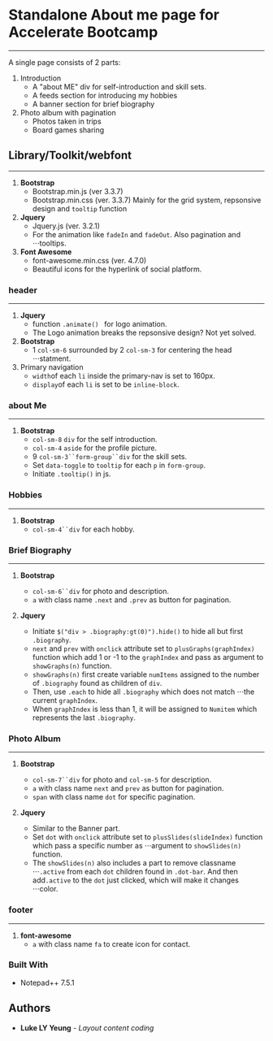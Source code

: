 # Standalone About me page for Accelerate Bootcamp
---
A single page consists of 2 parts:

1. Introduction
    * A "about ME" div for self-introduction and skill sets.
    * A feeds section for introducing my hobbies
    * A banner section for brief biography
2. Photo album with pagination
    * Photos taken in trips
    * Board games sharing

## Library/Toolkit/webfont
---
1. **Bootstrap**
    * Bootstrap.min.js (ver 3.3.7)
    * Bootstrap.min.css (ver. 3.3.7) Mainly for the grid system, repsonsive design and `tooltip` function
2. **Jquery**
    * Jquery.js (ver. 3.2.1)
    * For the animation like `fadeIn` and `fadeOut`. Also pagination and ⋅⋅⋅tooltips.
3. **Font Awesome**
    * font-awesome.min.css (ver. 4.7.0)
    * Beautiful icons for the hyperlink of social platform.

### header
---
1. **Jquery** 
    * function `.animate() ` for logo animation.
    * The Logo animation breaks the repsonsive design? Not yet solved.
2. **Bootstrap** 
    * 1 `col-sm-6` surrounded by 2 `col-sm-3` for centering the head ⋅⋅⋅statment.
3. Primary navigation
    * `width`of each `li` inside the primary-nav is set to 160px.
    * `display`of each `li` is set to be `inline-block`.

### about Me
---
1. **Bootstrap** 
    * `col-sm-8` `div` for the self introduction. 
    * `col-sm-4` `aside` for the profile  picture. 
    * 9 `col-sm-3``form-group``div` for the skill sets.
    * Set `data-toggle` to `tooltip` for each `p` in `form-group`.
    * Initiate `.tooltip()` in js. 

### Hobbies
---
1. **Bootstrap**
    * `col-sm-4``div` for each hobby.

### Brief Biography
---
1. **Bootstrap**
    * `col-sm-6``div` for photo and description.
    * `a` with class name `.next` and `.prev` as button for pagination.

2. **Jquery**
    * Initiate `$("div > .biography:gt(0)").hide()` to hide all but first `.biography`. 
    * `next` and `prev` with `onclick` attribute set to `plusGraphs(graphIndex)` function which add 1 or -1 to the `graphIndex` and pass as argument to `showGraphs(n)` function. 
    * `showGraphs(n)` first create variable `numItems` assigned to the number of `.biography` found as children of `div`.
    * Then, use `.each` to hide all `.biography` which does not match ⋅⋅⋅the current `graphIndex`.
    * When `graphIndex` is less than 1, it will be assigned to `Numitem` which represents the last `.biography`.

### Photo Album
---
1. **Bootstrap**
    * `col-sm-7``div` for photo and `col-sm-5` for description.
    * `a` with class name `next` and `prev` as button for pagination.
    * `span` with class name `dot` for specific pagination.

2. **Jquery**
    * Similar to the Banner part.
    * Set `dot` with `onclick` attribute set to 
    `plusSlides(slideIndex)` function which pass a specific number as ⋅⋅⋅argument to `showSlides(n)` function.
    * The `showSlides(n)` also includes a part to remove classname ⋅⋅⋅`.active` from each `dot` children found in `.dot-bar`. And then add`.active` to the `dot` just clicked, which will make it changes ⋅⋅⋅color.

### footer
---
1. **font-awesome**
    * `a` with class name `fa` to create icon for contact.

### Built With

* Notepad++ 7.5.1

## Authors

* **Luke LY Yeung** - *Layout* *content* *coding*